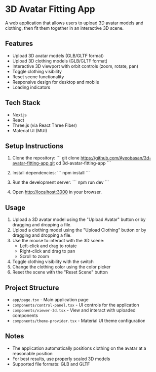 # 3D Avatar Fitting App

A web application that allows users to upload 3D avatar models and clothing, then fit them together in an interactive 3D scene.

## Features

- Upload 3D avatar models (GLB/GLTF format)
- Upload 3D clothing models (GLB/GLTF format)
- Interactive 3D viewport with orbit controls (zoom, rotate, pan)
- Toggle clothing visibility
- Reset scene functionality
- Responsive design for desktop and mobile
- Loading indicators

## Tech Stack

- Next.js
- React
- Three.js (via React Three Fiber)
- Material UI (MUI)

## Setup Instructions

1. Clone the repository:
   \`\`\`
   git clone https://github.com/Ayeobasan/3d-avatar-fitting-app.git
   cd 3d-avatar-fitting-app
   \`\`\`

2. Install dependencies:
   \`\`\`
   npm install
   \`\`\`

3. Run the development server:
   \`\`\`
   npm run dev
   \`\`\`

4. Open [http://localhost:3000](http://localhost:3000) in your browser.

## Usage

1. Upload a 3D avatar model using the "Upload Avatar" button or by dragging and dropping a file.
2. Upload a clothing model using the "Upload Clothing" button or by dragging and dropping a file.
3. Use the mouse to interact with the 3D scene:
   - Left-click and drag to rotate
   - Right-click and drag to pan
   - Scroll to zoom
4. Toggle clothing visibility with the switch
5. Change the clothing color using the color picker
6. Reset the scene with the "Reset Scene" button

## Project Structure

- `app/page.tsx` - Main application page
- `components/control-panel.tsx` - UI controls for the application
- `components/viewer-3d.tsx` - View and interact with uploaded components
- `components/theme-provider.tsx` - Material UI theme configuration

## Notes

- The application automatically positions clothing on the avatar at a reasonable position
- For best results, use properly scaled 3D models
- Supported file formats: GLB and GLTF
